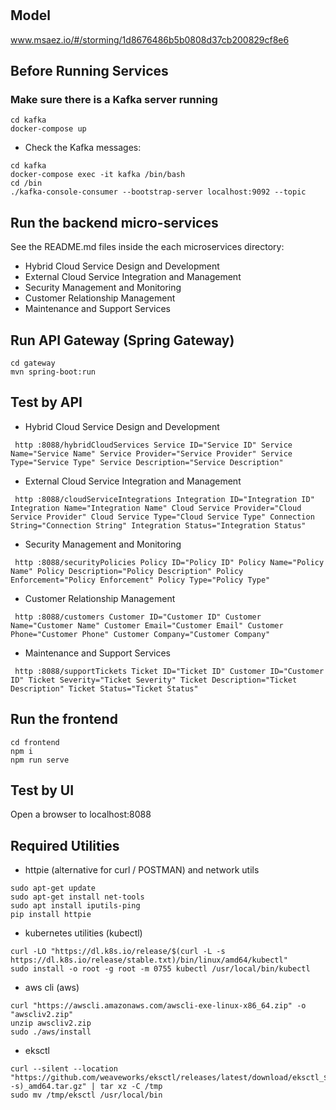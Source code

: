 # 

## Model
www.msaez.io/#/storming/1d8676486b5b0808d37cb200829cf8e6

## Before Running Services
### Make sure there is a Kafka server running
```
cd kafka
docker-compose up
```
- Check the Kafka messages:
```
cd kafka
docker-compose exec -it kafka /bin/bash
cd /bin
./kafka-console-consumer --bootstrap-server localhost:9092 --topic
```

## Run the backend micro-services
See the README.md files inside the each microservices directory:

- Hybrid Cloud Service Design and Development
- External Cloud Service Integration and Management
- Security Management and Monitoring
- Customer Relationship Management
- Maintenance and Support Services


## Run API Gateway (Spring Gateway)
```
cd gateway
mvn spring-boot:run
```

## Test by API
- Hybrid Cloud Service Design and Development
```
 http :8088/hybridCloudServices Service ID="Service ID" Service Name="Service Name" Service Provider="Service Provider" Service Type="Service Type" Service Description="Service Description" 
```
- External Cloud Service Integration and Management
```
 http :8088/cloudServiceIntegrations Integration ID="Integration ID" Integration Name="Integration Name" Cloud Service Provider="Cloud Service Provider" Cloud Service Type="Cloud Service Type" Connection String="Connection String" Integration Status="Integration Status" 
```
- Security Management and Monitoring
```
 http :8088/securityPolicies Policy ID="Policy ID" Policy Name="Policy Name" Policy Description="Policy Description" Policy Enforcement="Policy Enforcement" Policy Type="Policy Type" 
```
- Customer Relationship Management
```
 http :8088/customers Customer ID="Customer ID" Customer Name="Customer Name" Customer Email="Customer Email" Customer Phone="Customer Phone" Customer Company="Customer Company" 
```
- Maintenance and Support Services
```
 http :8088/supportTickets Ticket ID="Ticket ID" Customer ID="Customer ID" Ticket Severity="Ticket Severity" Ticket Description="Ticket Description" Ticket Status="Ticket Status" 
```


## Run the frontend
```
cd frontend
npm i
npm run serve
```

## Test by UI
Open a browser to localhost:8088

## Required Utilities

- httpie (alternative for curl / POSTMAN) and network utils
```
sudo apt-get update
sudo apt-get install net-tools
sudo apt install iputils-ping
pip install httpie
```

- kubernetes utilities (kubectl)
```
curl -LO "https://dl.k8s.io/release/$(curl -L -s https://dl.k8s.io/release/stable.txt)/bin/linux/amd64/kubectl"
sudo install -o root -g root -m 0755 kubectl /usr/local/bin/kubectl
```

- aws cli (aws)
```
curl "https://awscli.amazonaws.com/awscli-exe-linux-x86_64.zip" -o "awscliv2.zip"
unzip awscliv2.zip
sudo ./aws/install
```

- eksctl 
```
curl --silent --location "https://github.com/weaveworks/eksctl/releases/latest/download/eksctl_$(uname -s)_amd64.tar.gz" | tar xz -C /tmp
sudo mv /tmp/eksctl /usr/local/bin
```

